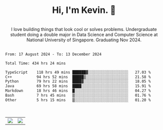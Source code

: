 <!--
**kevin-pek/kevin-pek** is a ✨ _special_ ✨ repository because its `README.md` (this file) appears on your GitHub profile.

Here are some ideas to get you started:

- 🔭 I’m currently working on ...
- 🌱 I’m currently learning ...
- 👯 I’m looking to collaborate on ...
- 🤔 I’m looking for help with ...
- 💬 Ask me about ...
- 📫 How to reach me: ...
- 😄 Pronouns: ...
- ⚡ Fun fact: ...
-->
<div align="center">
  <h1>Hi, I'm Kevin. 👋</h1>
  <br />
  I love building things that look cool or solves problems. Undergraduate student doing a double major in Data Science and Computer Science at National University of Singapore. Graduating Nov 2024.
</div>
<br />
<!--START_SECTION:waka-->

```txt
From: 17 August 2024 - To: 13 December 2024

Total Time: 434 hrs 24 mins

TypeScript    118 hrs 49 mins ██████▓░░░░░░░░░░░░░░░░░░   27.03 %
C++           94 hrs 52 mins  █████▒░░░░░░░░░░░░░░░░░░░   21.58 %
Python        79 hrs 22 mins  ████▓░░░░░░░░░░░░░░░░░░░░   18.05 %
Java          69 hrs 58 mins  ████░░░░░░░░░░░░░░░░░░░░░   15.91 %
Markdown      18 hrs 46 mins  █░░░░░░░░░░░░░░░░░░░░░░░░   04.27 %
Bash          7 hrs 45 mins   ▒░░░░░░░░░░░░░░░░░░░░░░░░   01.76 %
Other         5 hrs 15 mins   ▒░░░░░░░░░░░░░░░░░░░░░░░░   01.20 %
```

<!--END_SECTION:waka-->
<br />
<table width="100%">
  <tr>
    <td align="left" width="50%">
      <img src="https://github-readme-stats-kevin-pek.vercel.app/api?username=kevin-pek&include_all_commits=true&count_private=true&theme=rose_pine" />
    </td>
    <td align="right" width="50%">
      <img src="https://github-readme-stats-kevin-pek.vercel.app/api/top-langs?username=kevin-pek&langs_count=10&hide_progress=true&theme=rose_pine" />
    </td>
  </tr>
</table>
